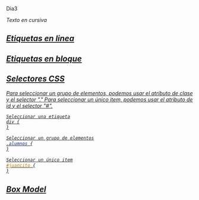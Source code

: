 Dia3

<i> Texto en cursiva
<u>  

## Etiquetas en linea


## Etiquetas en bloque


## Selectores CSS

Para seleccionar un grupo de elementos, podemos usar el atributo de clase y el selector "."
Para seleccionar un único item, podemos usar el atributo de id y el selector "#".

```CSS
Seleccionar una etiqueta
div {
}

Seleccionar un grupo de elementos
.alumnos {
}

Seleccionar un único item
#juancito {
}

```

## Box Model
